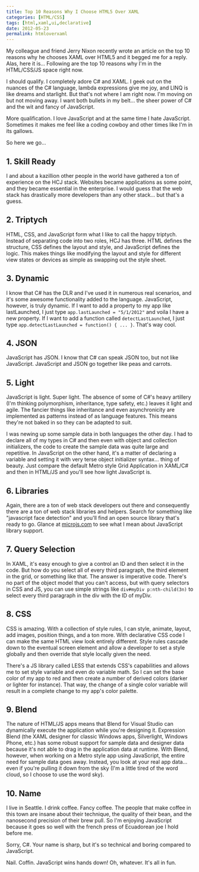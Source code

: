 ```yaml
---
title: Top 10 Reasons Why I Choose HTML5 Over XAML
categories: [HTML/CSS]
tags: [html,xaml,ui,declarative]
date: 2012-05-23
permalink: htmloverxaml
---
```


My colleague and friend Jerry Nixon recently wrote an article on the top 10 reasons why he chooses XAML over HTML5 and it begged me for a reply. Alas, here it is...
Following are the top 10 reasons why I&#39;m in the HTML/CSS/JS space right now.

I should qualify. I completely adore C# and XAML. I geek out on the nuances of the C# language, lambda expressions give me joy, and LINQ is like dreams and starlight. But that&#39;s not where I am right now. I&#39;m moving on but not moving away. I want both bullets in my belt... the sheer power of C# and the wit and fancy of JavaScript.

More qualification. I love JavaScript and at the same time I hate JavaScript. Sometimes it makes me feel like a coding cowboy and other times like I&#39;m in its gallows.

So here we go...

## 1. Skill Ready
I and about a kazillion other people in the world have gathered a ton of experience on the HCJ stack. Websites became applications as some point, and they became essential in the enterprise. I would guess that the web stack has drastically more developers than any other stack... but that&#39;s a guess.

## 2. Triptych
HTML, CSS, and JavaScript form what I like to call the happy triptych. Instead of separating code into two roles, HCJ has three. HTML defines the structure, CSS defines the layout and style, and JavaScript defines the logic. This makes things like modifying the layout and style for different view states or devices as simple as swapping out the style sheet.

## 3. Dynamic
I know that C# has the DLR and I&#39;ve used it in numerous real scenarios, and it&#39;s some awesome functionality added to the language. JavaScript, however, is truly dynamic. If I want to add a property to my app like lastLaunched, I just type `app.lastLaunched = "5/1/2012"` and voila I have a new property. If I want to add a function called `detectLastLaunched`, I just type `app.detectLastLaunched = function() { ... }`. That&#39;s way cool.

## 4. JSON
JavaScript has JSON. I know that C# can speak JSON too, but not like JavaScript. JavaScript and JSON go together like peas and carrots.

## 5. Light
JavaScript is light. Super light. The absence of some of C#&#39;s heavy artillery (I&#39;m thinking polymorphism, inheritance, type safety, etc.) leaves it light and agile. The fancier things like inheritance and even asynchronicity are implemented as patterns instead of as language features. This means they&#39;re not baked in so they can be adapted to suit.

I was newing up some sample data in both languages the other day. I had to declare all of my types in C# and then even with object and collection initializers, the code to create the sample data was quite large and repetitive. In JavaScript on the other hand, it&#39;s a matter of declaring a variable and setting it with very terse object initializer syntax... thing of beauty.
Just compare the default Metro style Grid Application in XAML/C# and then in HTML/JS and you&#39;ll see how light JavaScript is.
 
## 6. Libraries
Again, there are a ton of web stack developers out there and consequently there are a ton of web stack libraries and helpers. Search for something like "javascript face detection" and you&#39;ll find an open source library that&#39;s ready to go. Glance at [microjs.com](http://microjs.com) to see what I mean about JavaScript library support.

## 7. Query Selection
In XAML, it&#39;s easy enough to give a control an ID and then select it in the code. But how do you select all of every third paragraph, the third element in the grid, or something like that. The answer is imperative code. There&#39;s no part of the object model that you can&#39;t access, but with query selectors in CSS and JS, you can use simple strings like `div#myDiv p:nth-child(3n)` to select every third paragraph in the div with the ID of myDiv.

## 8. CSS
CSS is amazing. With a collection of style rules, I can style, animate, layout, add images, position things, and a ton more. With declarative CSS code I can make the same HTML view look entirely different. Style rules cascade down to the eventual screen element and allow a developer to set a style globally and then override that style locally given the need.

There&#39;s a JS library called LESS that extends CSS&#39;s capabilities and allows me to set style variable and even do variable math. So I can set the base color of my app to red and then create a number of derived colors (darker or lighter for instance). That way, the change of a single color variable will result in a complete change to my app&#39;s color palette.

## 9. Blend
The nature of HTML/JS apps means that Blend for Visual Studio can dynamically execute the application while you&#39;re designing it. Expression Blend (the XAML designer for classic Windows apps, Silverlight, Windows Phone, etc.) has some robust support for sample data and designer data because it&#39;s not able to drag in the application data at runtime. With Blend, however, when working on a Metro style app using JavaScript, the entire need for sample data goes away. Instead, you look at your real app data... even if you&#39;re pulling it down from the sky (I&#39;m a little tired of the word cloud, so I choose to use the word sky).

## 10. Name
I live in Seattle. I drink coffee. Fancy coffee. The people that make coffee in this town are insane about their technique, the quality of their bean, and the nanosecond precision of their brew pull. So I&#39;m enjoying JavaScript because it goes so well with the french press of Ecuadorean joe I hold before me.

Sorry, C#. Your name is sharp, but it&#39;s so technical and boring compared to JavaScript.

Nail. Coffin. JavaScript wins hands down! Oh, whatever. It&#39;s all in fun.